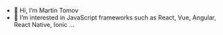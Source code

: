 - 👋 Hi, I’m Martin Tomov
- 👀 I’m interested in JavaScript frameworks such as React, Vue, Angular, React Native, Ionic ...

<!---
martin-tomov-dev/martin-tomov-dev is a ✨ special ✨ repository because its `README.md` (this file) appears on your GitHub profile.
You can click the Preview link to take a look at your changes.
--->
